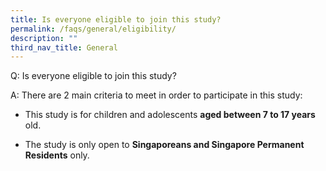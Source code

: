 ```yaml
---
title: Is everyone eligible to join this study?
permalink: /faqs/general/eligibility/
description: ""
third_nav_title: General
---
```

Q:  Is everyone eligible to join this study?

A: There are 2 main criteria to meet in order to participate in this study:
* This study is for children and adolescents **aged between 7 to 17 years** old. 

* The study is only open to **Singaporeans and Singapore Permanent Residents** only.